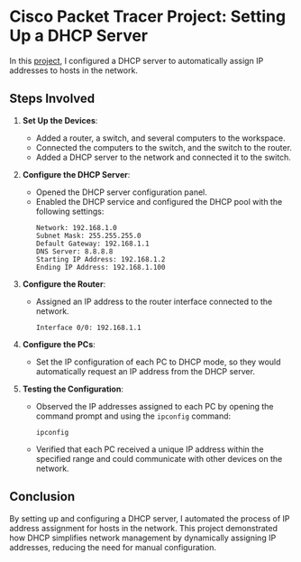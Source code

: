# Cisco Packet Tracer Project: Setting Up a DHCP Server

In this [project](dhcp_server.pkt), I configured a DHCP server to automatically assign IP addresses to hosts in the network.

## Steps Involved

1. **Set Up the Devices**:
   - Added a router, a switch, and several computers to the workspace.
   - Connected the computers to the switch, and the switch to the router.
   - Added a DHCP server to the network and connected it to the switch.

2. **Configure the DHCP Server**:
   - Opened the DHCP server configuration panel.
   - Enabled the DHCP service and configured the DHCP pool with the following settings:
     ```plaintext
     Network: 192.168.1.0
     Subnet Mask: 255.255.255.0
     Default Gateway: 192.168.1.1
     DNS Server: 8.8.8.8
     Starting IP Address: 192.168.1.2
     Ending IP Address: 192.168.1.100
     ```

3. **Configure the Router**:
   - Assigned an IP address to the router interface connected to the network.
     ```plaintext
     Interface 0/0: 192.168.1.1
     ```

4. **Configure the PCs**:
   - Set the IP configuration of each PC to DHCP mode, so they would automatically request an IP address from the DHCP server.

5. **Testing the Configuration**:
   - Observed the IP addresses assigned to each PC by opening the command prompt and using the `ipconfig` command:
     ```plaintext
     ipconfig
     ```
   - Verified that each PC received a unique IP address within the specified range and could communicate with other devices on the network.

## Conclusion

By setting up and configuring a DHCP server, I automated the process of IP address assignment for hosts in the network. This project demonstrated how DHCP simplifies network management by dynamically assigning IP addresses, reducing the need for manual configuration.

